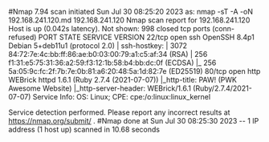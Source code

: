 #Nmap 7.94 scan initiated Sun Jul 30 08:25:20 2023 as: nmap -sT -A -oN 192.168.241.120.md 192.168.241.120
Nmap scan report for 192.168.241.120
Host is up (0.042s latency).
Not shown: 998 closed tcp ports (conn-refused)
PORT   STATE SERVICE VERSION
22/tcp open  ssh     OpenSSH 8.4p1 Debian 5+deb11u1 (protocol 2.0)
| ssh-hostkey: 
|   3072 84:72:7e:4c:bb:ff:86:ae:b0:03:00:79:a1:c5:af:34 (RSA)
|   256 f1:31:e5:75:31:36:a2:59:f3:12:1b:58:b4:bb:dc:0f (ECDSA)
|_  256 5a:05:9c:fc:2f:7b:7e:0b:81:a6:20:48:5a:1d:82:7e (ED25519)
80/tcp open  http    WEBrick httpd 1.6.1 (Ruby 2.7.4 (2021-07-07))
|_http-title: PAW! (PWK Awesome Website)
|_http-server-header: WEBrick/1.6.1 (Ruby/2.7.4/2021-07-07)
Service Info: OS: Linux; CPE: cpe:/o:linux:linux_kernel

Service detection performed. Please report any incorrect results at https://nmap.org/submit/ .
#Nmap done at Sun Jul 30 08:25:30 2023 -- 1 IP address (1 host up) scanned in 10.68 seconds
